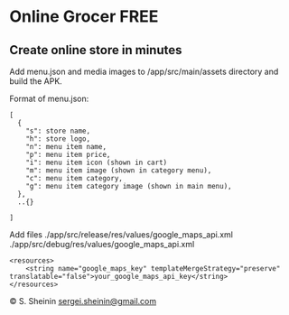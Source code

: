 # Online Grocer FREE
## Create online store in minutes

Add menu.json and media images to /app/src/main/assets directory and build the APK.

Format of menu.json:

```
[
  {
    "s": store name,
    "h": store logo,
    "n": menu item name,
    "p": menu item price,
    "i": menu item icon (shown in cart)
    "m": menu item image (shown in category menu),
    "c": menu item category,
    "g": menu item category image (shown in main menu),
  },
  ..{}

]
```

Add files
./app/src/release/res/values/google_maps_api.xml
./app/src/debug/res/values/google_maps_api.xml

```
<resources>
    <string name="google_maps_key" templateMergeStrategy="preserve" translatable="false">your_google_maps_api_key</string>
</resources>
```

&copy; S. Sheinin
sergei.sheinin@gmail.com
